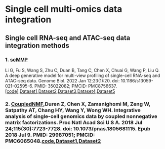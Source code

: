 # Single cell multi-omics data integration
## Single cell RNA-seq and ATAC-seq data integration methods
### 1. [scMVP](https://www.ncbi.nlm.nih.gov/pmc/articles/PMC8756637/)
Li G, Fu S, Wang S, Zhu C, Duan B, Tang C, Chen X, Chuai G, Wang P, Liu Q. A deep generative model for multi-view profiling of single-cell RNA-seq and ATAC-seq data. Genome Biol. 2022 Jan 12;23(1):20. doi: 10.1186/s13059-021-02595-6. PMID: 35022082; PMCID: PMC8756637.[[code]](https://github.com/bm2-lab/scMVP),[Dataset1](https://www.ncbi.nlm.nih.gov/geo/query/acc.cgi?acc=GSE126074),[Dataset2](https://www.ncbi.nlm.nih.gov/geo/query/acc.cgi?acc=GSE130399),[Dataset3](https://www.ncbi.nlm.nih.gov/geo/query/acc.cgi?acc=GSE140203),[Dataset4](https://www.ncbi.nlm.nih.gov/geo/query/acc.cgi?acc=GSM3271040),[Dataset5](https://www.ncbi.nlm.nih.gov/geo/query/acc.cgi?acc=GSM3271041)
### 2. [CoupledNMF](https://www.pnas.org/doi/epdf/10.1073/pnas.1805681115),Duren Z, Chen X, Zamanighomi M, Zeng W, Satpathy AT, Chang HY, Wang Y, Wong WH. Integrative analysis of single-cell genomics data by coupled nonnegative matrix factorizations. Proc Natl Acad Sci U S A. 2018 Jul 24;115(30):7723-7728. doi: 10.1073/pnas.1805681115. Epub 2018 Jul 9. PMID: 29987051; PMCID: PMC6065048.[code](https://web.stanford.edu/~zduren/CoupledNMF/),[Dataset1](https://www.ncbi.nlm.nih.gov/geo/query/acc.cgi?acc=GSE115968),[Dataset2](https://www.ncbi.nlm.nih.gov/geo/query/acc.cgi?acc=GSE115970)

